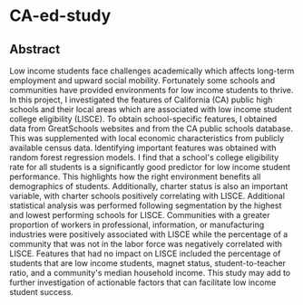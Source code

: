 # CA-ed-study

## Abstract
Low income students face challenges academically which affects long-term employment and upward social mobility. Fortunately some schools and communities have provided environments for low income students to thrive. In this project, I investigated the features of California (CA) public high schools and their local areas which are associated with low income student college eligibility (LISCE). To obtain school-specific features, I obtained data from GreatSchools websites and from the CA public schools database. This was supplemented with local economic characteristics from publicly available census data. Identifying important features was obtained with random forest regression models.  I find that a school's college eligibility rate for all students is a significantly good predictor for low income student performance. This highlights how the right environment benefits all demographics of students. Additionally, charter status is also an important variable, with charter schools positively correlating with LISCE. Additional statistical analysis was performed following segmentation by the highest and lowest performing schools for LISCE. Communities with a greater proportion of workers in professional, information, or manufacturing industries were positively associated with LISCE while the percentage of a community that was not in the labor force was negatively correlated with LISCE. Features that had no impact on LISCE included the percentage of students that are low income students, magnet status, student-to-teacher ratio, and a community's median household income. This study may add to further investigation of actionable factors that can facilitate low income student success.
